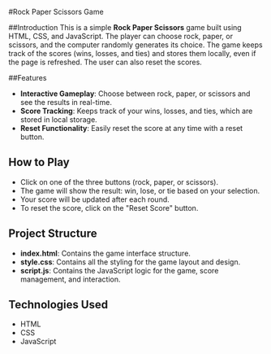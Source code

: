 #Rock Paper Scissors Game

##Introduction
This is a simple **Rock Paper Scissors** game built using HTML, CSS, and JavaScript. The player can choose rock, paper, or scissors, and the computer randomly generates its choice. The game keeps track of the scores (wins, losses, and ties) and stores them locally, even if the page is refreshed. The user can also reset the scores.

##Features
- **Interactive Gameplay**: Choose between rock, paper, or scissors and see the results in real-time.
- **Score Tracking**: Keeps track of your wins, losses, and ties, which are stored in local storage.
- **Reset Functionality**: Easily reset the score at any time with a reset button.

## How to Play
- Click on one of the three buttons (rock, paper, or scissors).
- The game will show the result: win, lose, or tie based on your selection.
- Your score will be updated after each round.
- To reset the score, click on the "Reset Score" button.

## Project Structure
- **index.html**: Contains the game interface structure.
- **style.css**: Contains all the styling for the game layout and design.
- **script.js**: Contains the JavaScript logic for the game, score management, and interaction.

## Technologies Used
- HTML
- CSS
- JavaScript
